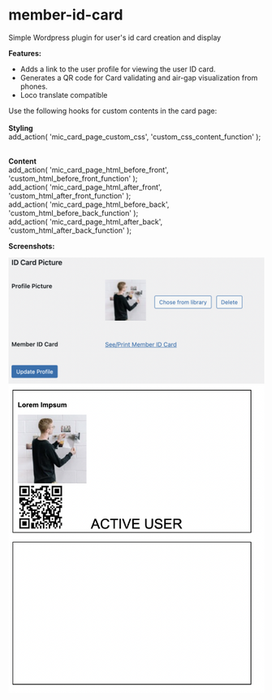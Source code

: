 # member-id-card

Simple Wordpress plugin for user's id card creation and display <br>

<b>Features:</b><br>

<ul>
<li>
Adds a link to the user profile for viewing the user ID card.
</li>
<li>
Generates a QR code for Card validating and air-gap visualization from phones.
</li>
<li>
Loco translate compatible
</li>
</ul>

Use the following hooks for custom contents in the card page:<br><br>
<b>Styling</b> <br>
add_action( 'mic_card_page_custom_css', 'custom_css_content_function' );<br><br>

<b>Content</b> <br>
add_action( 'mic_card_page_html_before_front', 'custom_html_before_front_function' ); <br>
add_action( 'mic_card_page_html_after_front', 'custom_html_after_front_function' );<br>
add_action( 'mic_card_page_html_before_back', 'custom_html_before_back_function' );<br>
add_action( 'mic_card_page_html_after_back', 'custom_html_after_back_function' );<br>

<p><b>Screenshots:</b></p>
<img src="https://raw.githubusercontent.com/marciofao/member-id-card/master/img/profile.png" alt="Wordpress profile page"> <br>
<img src="https://raw.githubusercontent.com/marciofao/member-id-card/master/img/generated-id-card.png" alt="Generated card">
